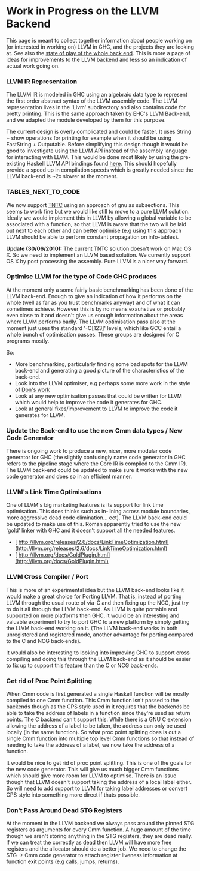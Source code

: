 


# Work in Progress on the LLVM Backend



This page is meant to collect together information about people working on (or interested in working on) LLVM in GHC, and the projects they are looking at.  See also the [state of play of the whole back end](commentary/compiler/new-code-gen). This is more a page of ideas for improvements to the LLVM backend and less so an indication of actual work going on.


### LLVM IR Representation



The LLVM IR is modeled in GHC using an algebraic data type to represent the first order abstract syntax of the LLVM assembly code. The LLVM representation lives in the 'Llvm' subdirectory and also contains code for pretty printing. This is the same approach taken by  EHC's LLVM Back-end, and we adapted the  module developed by them for this purpose. 



The current design is overly complicated and could be faster. It uses String + show operations for printing for example when it should be using FastString + Outputable. Before simplifying this design though it would be good to investigate using the LLVM API instead of the assembly language for interacting with LLVM. This would be done most likely by using the pre-existing Haskell LLVM API bindings found [
here](http://hackage.haskell.org/package/llvm). This should hopefully provide a speed up in compilation speeds which is greatly needed since the LLVM back-end is \~2x slower at the moment.


### TABLES\_NEXT\_TO\_CODE



We now support [TNTC](commentary/compiler/backends/llvm/issues#) using an approach of gnu as subsections. This seems to work fine but we would like still to move to a pure LLVM solution. Ideally we would implement this in LLVM by allowing a global variable to be associated with a function, so that LLVM is aware that the two will be laid out next to each other and can better optimise (e.g using this approach LLVM should be able to perform constant propagation on info-tables).



**Update (30/06/2010):** The current TNTC solution doesn't work on Mac OS X. So we need to implement an LLVM based solution. We currently support OS X by post processing the assembly. Pure LLVM is a nicer way forward.


### Optimise LLVM for the type of Code GHC produces



At the moment only a some fairly basic benchmarking has been done of the LLVM back-end. Enough to give an indication of how it performs on the whole (well as far as you trust benchmarks anyway) and of what it can sometimes achieve. However this is by no means exauhstive or probably even close to it and doesn't give us enough information about the areas where LLVM performs badly. The LLVM optimisation pass also at the moment just uses the standard '-O\[123\]' levels, which like GCC entail a whole bunch of optimisation passes. These groups are designed for C programs mostly.



So:


- More benchmarking, particularly finding some bad spots for the LLVM back-end and generating a good picture of the characteristics of the back-end.
- Look into the LLVM optimiser, e.g perhaps some more work in the style of [
  Don's work](http://donsbot.wordpress.com/2010/03/01/evolving-faster-haskell-programs-now-with-llvm/)
- Look at any new optimisation passes that could be written for LLVM which would help to improve the code it generates for GHC.
- Look at general fixes/improvement to LLVM to improve the code it generates for LLVM.

### Update the Back-end to use the new Cmm data types / New Code Generator



There is ongoing work to produce a new, nicer, more modular code generator for GHC (the slightly confusingly name code generator in GHC refers to the pipeline stage where the Core IR is compiled to the Cmm IR). The LLVM back-end could be updated to make sure it works with the new code generator and does so in an efficient manner.


### LLVM's Link Time Optimisations



One of LLVM's big marketing features is its support for link time optimisation. This does thinks such as in-lining across module boundaries, more aggressive dead code elimination... ect). The LLVM back-end could be updated to make use of this. Roman apparently tried to use the new 'gold' linker with GHC and it doesn't support all the needed features.


- [
  http://llvm.org/releases/2.6/docs/LinkTimeOptimization.html](http://llvm.org/releases/2.6/docs/LinkTimeOptimization.html)
- [ http://llvm.org/docs/GoldPlugin.html](http://llvm.org/docs/GoldPlugin.html)

### LLVM Cross Compiler / Port



This is more of an experimental idea but the LLVM back-end looks like it would make a great choice for Porting LLVM. That is, instead of porting LLVM through the usual route of via-C and then fixing up the NCG, just try to do it all through the LLVM back-end. As LLVM is quite portable and supported on more platforms then GHC, it would be an interesting and valuable experiment to try to port GHC to a new platform by simply getting the LLVM back-end working on it. (The LLVM back-end works in both unregistered and registered mode, another advantage for porting compared to the C and NCG back-ends).



It would also be interesting to looking into improving GHC to support cross compiling and doing this through the LLVM back-end as it should be easier to fix up to support this feature than the C or NCG back-ends.


### Get rid of Proc Point Splitting



When Cmm code is first generated a single Haskell function will be mostly compiled to one Cmm function. This Cmm function isn't passed to the backends though as the CPS style used in it requires that the backends be able to take the address of labels in a function since they're used as return points. The C backend can't support this. While there is a GNU C extension allowing the address of a label to be taken, the address can only be used locally (in the same function). So what proc point splitting does is cut a single Cmm function into multiple top level Cmm functions so that instead of needing to take the address of a label, we now take the address of a function.



It would be nice to get rid of proc point splitting. This is one of the goals for the new code generator. This will give us much bigger Cmm functions which should give more room for LLVM to optimise. There is an issue though that LLVM doesn't support taking the address of a local label either. So will need to add support to LLVM for taking label addresses or convert CPS style into something more direct if thats possible.


### Don't Pass Around Dead STG Registers



At the moment in the LLVM backend we always pass around the pinned STG registers as arguments for every Cmm function. A huge amount of the time though we aren't storing anything in the STG registers, they are dead really. If we can treat the correctly as dead then LLVM will have more free registers and the allocator should do a better job. We need to change the STG -\> Cmm code generator to attach register liveness information at function exit points (e.g calls, jumps, returns).


